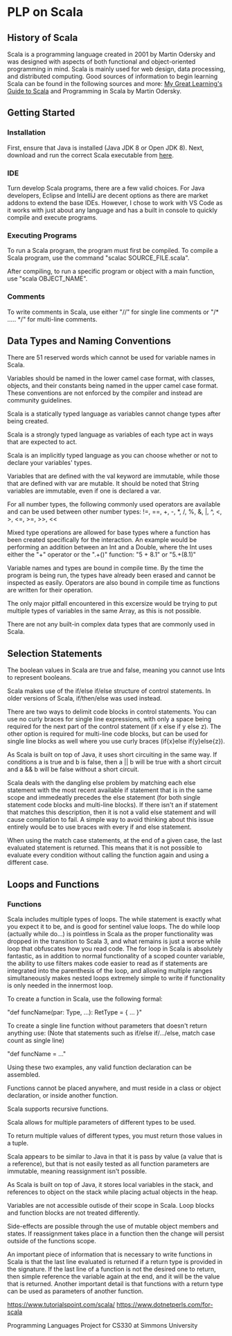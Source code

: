 # PLP on Scala
## History of Scala
Scala is a programming language created in 2001 by Martin Odersky and was designed with aspects of both functional and object-oriented programming in mind. Scala is mainly used for web design, data processing, and distributed computing. Good sources of information to begin learning Scala can be found in the following sources and more: [My Great Learning's Guide to Scala](https://www.mygreatlearning.com/blog/scala-tutorial/) and Programming in Scala by Martin Odersky.

## Getting Started
### Installation
First, ensure that Java is installed (Java JDK 8 or Open JDK 8).
Next, download and run the correct Scala executable from [here](https://www.scala-lang.org/download/).

### IDE
Turn develop Scala programs, there are a few valid choices. For Java developers, Eclipse and IntelliJ are decent options as there are market addons to extend the base IDEs. However, I chose to work with VS Code as it works with just about any language and has a built in console to quickly compile and execute programs.

### Executing Programs
To run a Scala program, the program must first be compiled. To compile a Scala program, use the command
"scalac SOURCE_FILE.scala".

After compiling, to run a specific program or object with a main function, use
"scala OBJECT_NAME".

### Comments
To write comments in Scala, use either "//" for single line comments or "/* ..... */" for multi-line comments.

## Data Types and Naming Conventions
There are 51 reserved words which cannot be used for variable names in Scala.

Variables should be named in the lower camel case format, with classes, objects, and their constants being named in the upper camel case format. These conventions are not enforced by the compiler and instead are community guidelines. 

Scala is a statically typed language as variables cannot change types after being created.

Scala is a strongly typed language as variables of each type act in ways that are expected to act. 

Scala is an implicitly typed language as you can choose whether or not to declare your variables' types.

Variables that are defined with the val keyword are immutable, while those that are defined with var are mutable. It should be noted that String variables are immutable, even if one is declared a var.

For all number types, the following commonly used operators are available and can be used between other number types: !=, ==, +, -, *, /, %, &, |, ^, <, >, <=, >=, >>, <<

Mixed type operations are allowed for base types where a function has been created specifically for the interaction. An example would be performing an addition between an Int and a Double, where the Int uses either the "+" operator or the ".+()" function: "5 + 8.1" or "5.+(8.1)"

Variable names and types are bound in compile time. By the time the program is being run, the types have already been erased and cannot be inspected as easily. Operators are also bound in compile time as functions are written for their operation.

The only major pitfall encountered in this excersize would be trying to put multiple types of variables in the same Array, as this is not possible.

There are not any built-in complex data types that are commonly used in Scala.

## Selection Statements
The boolean values in Scala are true and false, meaning you cannot use Ints to represent booleans.

Scala makes use of the if/else if/else structure of control statements. In older versions of Scala, if/then/else was used instead.

There are two ways to delimit code blocks in control statements. You can use no curly braces for single line expressions, with only a space being required for the next part of the control statement (if x else if y else z). The other option is required for multi-line code blocks, but can be used for single line blocks as well where you use curly braces (if{x}else if{y}else{z}). 

As Scala is built on top of Java, it uses short circuiting in the same way. If conditions a is true and b is false, then a || b will be true with a short circuit and a && b will be false without a short circuit.

Scala deals with the dangling else problem by matching each else statement with the most recent available if statement that is in the same scope and immedeatly precedes the else statement (for both single statement code blocks and multi-line blocks). If there isn't an if statement that matches this description, then it is not a valid else statement and will cause compilation to fail. A simple way to avoid thinking about this issue entirely would be to use braces with every if and else statement. 

When using the match case statements, at the end of a given case, the last evaluated statement is returned. This means that it is not possible to evaluate every condition without calling the function again and using a different case.

## Loops and Functions

### Functions
Scala includes multiple types of loops. The while statement is exactly what you expect it to be, and is good for sentinel value loops. The do while loop (actually while do...) is pointless in Scala as the proper functionality was dropped in the transition to Scala 3, and what remains is just a worse while loop that obfuscates how you read code. The for loop in Scala is absolutely fantastic, as in addition to normal functionality of a scoped counter variable, the ability to use filters makes code easier to read as if statements are integrated into the parenthesis of the loop, and allowing multiple ranges simultaneously makes nested loops extremely simple to write if functionality is only needed in the innermost loop.

To create a function in Scala, use the following formal:

"def funcName(par: Type, ...): RetType = { ... }"

To create a single line function without parameters that doesn't return anything use:
(Note that statements such as if/else if/.../else, match case count as single line)

"def funcName = ..."

Using these two examples, any valid function declaration can be assembled.

Functions cannot be placed anywhere, and must reside in a class or object declaration, or inside another function.

Scala supports recursive functions.

Scala allows for multiple parameters of different types to be used. 

To return multiple values of different types, you must return those values in a tuple.

Scala appears to be similar to Java in that it is pass by value (a value that is a reference), but that is not easily tested as all function parameters are immutable, meaning reassignment isn't possible. 

As Scala is built on top of Java, it stores local variables in the stack, and references to object on the stack while placing actual objects in the heap.

Variables are not accessible outisde of their scope in Scala. Loop blocks and function blocks are not treated differently.

Side-effects are possible through the use of mutable object members and states. If reassignment takes place in a function then the change will persist outside of the functions scope. 

An important piece of information that is necessary to write functions in Scala is that the last line evaluated is returned if a return type is provided in the signature. If the last line of a function is not the desired one to return, then simple reference the variable again at the end, and it will be the value that is returned. Another important detail is that functions with a return type can be used as parameters of another function.

https://www.tutorialspoint.com/scala/
https://www.dotnetperls.com/for-scala

Programming Languages Project for CS330 at Simmons University
